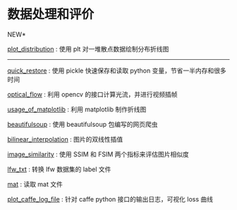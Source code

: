 # 数据处理和评价
NEW*

[plot_distribution](https://github.com/zxcvb6958/data-processing-tools/tree/master/src/plot_distribution) : 使用 plt 对一堆散点数据绘制分布折线图

---

[quick_restore](https://github.com/zxcvb6958/data-processing-tools/tree/master/src/quick_restore) : 使用 pickle 快速保存和读取 python 变量，节省一半内存和很多时间

[optical_flow](https://github.com/zxcvb6958/data-processing-tools/tree/master/src/optical_flow) : 利用 opencv 的接口计算光流，并进行视频插帧

[usage_of_matplotlib](https://github.com/zxcvb6958/data-processing-tools/tree/master/src/usage_of_matplotlib) : 利用 matplotlib 制作折线图

[beautifulsoup](https://github.com/zxcvb6958/data-processing-tools/tree/master/src/beautifulsoup) : 使用 beautifulsoup 包编写的网页爬虫

[bilinear_interpolation](https://github.com/zxcvb6958/data-processing-tools/tree/master/src/bilinear_interpolation) : 图片的双线性插值

[image_similarity](https://github.com/zxcvb6958/data-processing-tools/tree/master/src/image_similarity) : 使用 SSIM 和 FSIM 两个指标来评估图片相似度

[lfw_txt](https://github.com/zxcvb6958/data-processing-tools/tree/master/src/lfw_txt) : 转换 lfw 数据集的 label 文件

[mat](https://github.com/zxcvb6958/data-processing-tools/tree/master/src/mat) : 读取 mat 文件

[plot_caffe_log_file](https://github.com/zxcvb6958/data-processing-tools/tree/master/src/plot_caffe_log_file) : 针对 caffe python 接口的输出日志，可视化 loss 曲线

